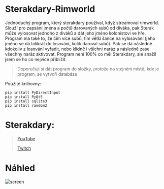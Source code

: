 # Sterakdary-Rimworld
Jednoduchý program, který sterakdary používal, když streamoval rimworld. Slouží pro zapsání jména a počtů darovaných subů od diváka, pak Sterak může vylosovat jednoho z diváků a dát jeho jméno kolonistovi ve hře. Program má také to, že čím více subů, tím větší šance na vylosování (jeho jméno se dá tolikrát do losování, kolik daroval subů). Pak se dá následně kdokoliv z losování vyřadit, nebo klidně i všichni naráz a následně zase všechny naráz aktivovat. Program není 100% co měl Sterakdary, ale snažil jsem se ho co nejvíce přiblížit.

>
> Doporučuji si dát program do složky, protože na stejném místě, kde je program, se vytvoří databáze
>

Použité knihovny:
```
pip install PyDirectInput
pip install PyQt5
pip install sqlite3
pip install random2
```

# Sterakdary:

> [YouTube](https://www.youtube.com/c/TenSterakdary/)
> 
> [Twitch](https://www.twitch.tv/tensterakdary/)


# Náhled

![screen](https://user-images.githubusercontent.com/82058894/142740582-bca6c879-474e-47f0-bf33-dd449c5b4782.png)
